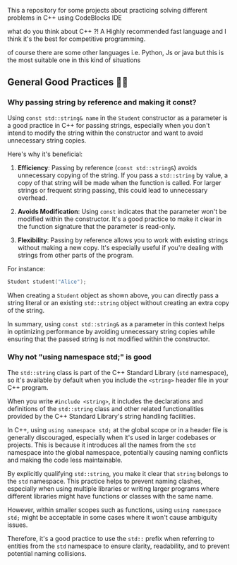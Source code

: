 This a repository for some projects about practicing solving different problems in C++ using CodeBlocks IDE

what do you think about C++ ?!
A Highly recommended fast language and I think it's the best for competitive programming.

of course there are some other languages i.e. Python, Js or java but this is the most suitable one in this kind of situations


## General Good Practices 💪✅

### Why passing string by reference and making it const?
Using `const std::string& name` in the `Student` constructor as a parameter is a good practice in C++ for passing strings, especially when you don't intend to modify the string within the constructor and want to avoid unnecessary string copies.

Here's why it's beneficial:

1. **Efficiency**: Passing by reference (`const std::string&`) avoids unnecessary copying of the string. If you pass a `std::string` by value, a copy of that string will be made when the function is called. For larger strings or frequent string passing, this could lead to unnecessary overhead.

2. **Avoids Modification**: Using `const` indicates that the parameter won't be modified within the constructor. It's a good practice to make it clear in the function signature that the parameter is read-only.

3. **Flexibility**: Passing by reference allows you to work with existing strings without making a new copy. It's especially useful if you're dealing with strings from other parts of the program.

For instance:
```cpp
Student student("Alice");
```

When creating a `Student` object as shown above, you can directly pass a string literal or an existing `std::string` object without creating an extra copy of the string.

In summary, using `const std::string&` as a parameter in this context helps in optimizing performance by avoiding unnecessary string copies while ensuring that the passed string is not modified within the constructor.

### Why not "using namespace std;" is good

The `std::string` class is part of the C++ Standard Library (`std` namespace), so it's available by default when you include the `<string>` header file in your C++ program.

When you write `#include <string>`, it includes the declarations and definitions of the `std::string` class and other related functionalities provided by the C++ Standard Library's string handling facilities.

In C++, using `using namespace std;` at the global scope or in a header file is generally discouraged, especially when it's used in larger codebases or projects. This is because it introduces all the names from the `std` namespace into the global namespace, potentially causing naming conflicts and making the code less maintainable.

By explicitly qualifying `std::string`, you make it clear that `string` belongs to the `std` namespace. This practice helps to prevent naming clashes, especially when using multiple libraries or writing larger programs where different libraries might have functions or classes with the same name.

However, within smaller scopes such as functions, using `using namespace std;` might be acceptable in some cases where it won't cause ambiguity issues.

Therefore, it's a good practice to use the `std::` prefix when referring to entities from the `std` namespace to ensure clarity, readability, and to prevent potential naming collisions.
